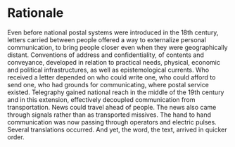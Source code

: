 # Rationale

Even before national postal systems were introduced in the 18th century, letters carried between people offered a way to externalize personal communication, to bring people closer even when they were geographically distant. Conventions of address and confidentiality, of contents and conveyance, developed in relation to practical needs, physical, economic and political infrastructures, as well as epistemological currents. Who received a letter depended on who could write one, who could afford to send one, who had grounds for communicating, where postal service existed. Telegraphy gained national reach in the middle of the 19th century and in this extension, effectively decoupled communication from transportation. News could travel ahead of people. The news also came through signals rather than as transported missives. The hand to hand communication was now passing through operators and electric pulses. Several translations occurred. And yet, the word, the text, arrived in quicker order. 